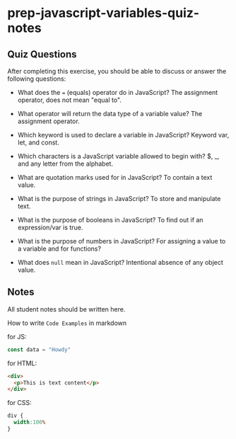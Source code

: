 # prep-javascript-variables-quiz-notes

## Quiz Questions

After completing this exercise, you should be able to discuss or answer the following questions:

- What does the `=` (equals) operator do in JavaScript?
    The assignment operator, does not mean "equal to".

- What operator will return the data type of a variable value?
    The assignment operator.

- Which keyword is used to declare a variable in JavaScript?
    Keyword var, let, and const.

- Which characters is a JavaScript variable allowed to begin with?
    $, _, and any letter from the alphabet.

- What are quotation marks used for in JavaScript?
    To contain a text value.

- What is the purpose of strings in JavaScript?
    To store and manipulate text.

- What is the purpose of booleans in JavaScript?
    To find out if an expression/var is true.

- What is the purpose of numbers in JavaScript?
    For assigning a value to a variable and for functions?

- What does `null` mean in JavaScript?
    Intentional absence of any object value.
## Notes

All student notes should be written here.


How to write `Code Examples` in markdown

for JS:
```javascript
const data = "Howdy"
```

for HTML:
```html
<div>
  <p>This is text content</p>
</div>
```

for CSS:
```css
div {
  width:100%
}
```
